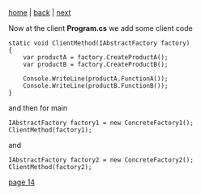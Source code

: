 [home](./page01.md) | [back](./page12.md) | [next](./page14.md)

Now at the client **Program.cs**
we add some client code
```
static void ClientMethod(IAbstractFactory factory)
{
    var productA = factory.CreateProductA();
    var productB = factory.CreateProductB();

    Console.WriteLine(productA.FunctionA());
    Console.WriteLine(productB.FunctionB());
}
```
and then for main
```
IAbstractFactory factory1 = new ConcreteFactory1();
ClientMethod(factory1);
```
and
```
IAbstractFactory factory2 = new ConcreteFactory2();
ClientMethod(factory2);
```


[page 14](./page14.md)
